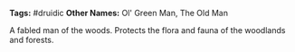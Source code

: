 **Tags:** #druidic
**Other Names:** Ol' Green Man, The Old Man

A fabled man of the woods. Protects the flora and fauna of the woodlands and forests.